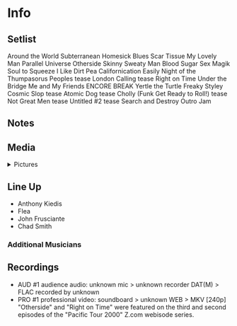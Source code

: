 # Info

## Setlist

Around the World
Subterranean Homesick Blues
Scar Tissue
My Lovely Man
Parallel Universe
Otherside
Skinny Sweaty Man
Blood Sugar Sex Magik
Soul to Squeeze
I Like Dirt
Pea
Californication
Easily
Night of the Thumpasorus Peoples tease
London Calling tease
Right on Time
Under the Bridge
Me and My Friends
ENCORE BREAK
Yertle the Turtle
Freaky Styley
Cosmic Slop tease
Atomic Dog tease
Cholly (Funk Get Ready to Roll!) tease
Not Great Men tease
Untitled #2 tease
Search and Destroy
Outro Jam

## Notes

## Media 

<details>
  <summary>Pictures</summary>
  <!--<img alt="Setlist" title="Setlist" src="_.jpg" height="200" />
  <img alt="Clipping" title="Clipping" src="_.jpg" height="200" />
  <img alt="Flyer" title="Flyer" src="_.jpg" height="200" />-->
</details>

## Line Up

* Anthony Kiedis
* Flea
* John Frusciante
* Chad Smith

### Additional Musicians

## Recordings

* AUD #1 audience audio: unknown mic > unknown recorder DAT(M) > FLAC recorded by unknown
* PRO #1 professional video: soundboard > unknown WEB > MKV [240p] "Otherside" and "Right on Time" were featured on the third and second episodes of the "Pacific Tour 2000" Z.com webisode series.
